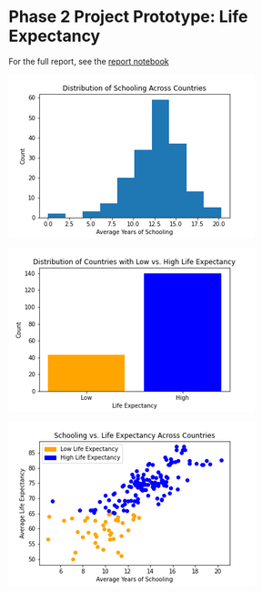 # Phase 2 Project Prototype: Life Expectancy

For the full report, see the [report notebook](/notebooks/life_expectancy_analysis.ipynb)

![schooling distribution](reports/img/distribution_of_schooling.png)

![life expectancy](reports/img/life_expectancy.png)

![schooling and life expectancy](reports/img/schooling_and_life_expectancy.png)
